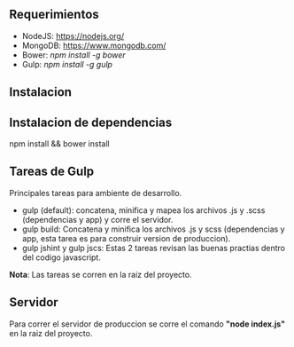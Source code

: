 
## Requerimientos ##

 - NodeJS: https://nodejs.org/
 - MongoDB: https://www.mongodb.com/
 - Bower: *npm install -g bower*
 - Gulp: *npm install -g gulp*

## Instalacion ##


## Instalacion de dependencias ##
npm install && bower install

## Tareas de Gulp ##
Principales tareas para ambiente de desarrollo.

 - gulp (default): concatena, minifica y mapea los archivos .js y .scss (dependencias y app) y corre el servidor.
 - gulp build: Concatena y minifica los archivos .js y scss (dependencias y app, esta tarea es para construir version de produccion).
 - gulp jshint y gulp jscs: Estas 2 tareas revisan las buenas practias dentro del codigo javascript.

**Nota**: Las tareas se corren en la raiz del proyecto.

## Servidor ##
Para correr el servidor de produccion se corre el comando **"node index.js"** en la raiz del proyecto.
